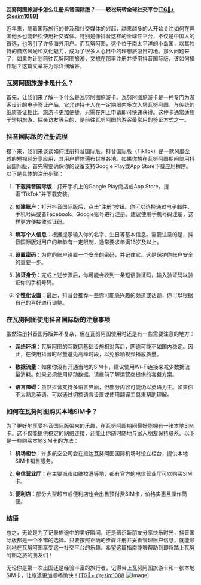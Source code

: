 **瓦努阿图旅游卡怎么注册抖音国际版？——轻松玩转全球社交平台[[TG💪+ @esim1088](https://t.me/s/esim1088)]**

近年来，随着国际旅行的普及和社交媒体的兴起，越来越多的人开始关注如何在异国他乡也能轻松使用社交媒体。特别是像抖音这样的全球性平台，不仅是中国人的首选，也吸引了许多海外用户。而瓦努阿图，这个位于南太平洋的小岛国，以其独特的自然风光和文化魅力，成为了很多人心目中的理想旅游目的地。那么问题来了，如果你计划前往瓦努阿图旅游，又想在那里注册并使用抖音国际版，该如何操作呢？这篇文章将为你详细解答。

### 瓦努阿图旅游卡是什么？

首先，让我们来了解一下什么是瓦努阿图旅游卡。瓦努阿图旅游卡是一种专门为游客设计的电子签证产品，它允许持卡人在一定期限内多次入境瓦努阿图。与传统的纸质签证相比，旅游卡更加便捷，只需在网上申请即可快速获得。这种卡通常适用于短期旅游、探亲访友等目的，是前往瓦努阿图的游客最常用的签证方式之一。

### 抖音国际版的注册流程

接下来，我们来谈谈如何注册抖音国际版。抖音国际版（TikTok）是一款风靡全球的短视频分享应用，其用户群体遍布世界各地。如果你想在瓦努阿图期间使用抖音国际版，首先需要确保你的设备支持Google Play或App Store下载应用程序。以下是具体的注册步骤：

1. **下载抖音国际版**：打开手机上的Google Play商店或App Store，搜索“TikTok”并下载安装。
   
2. **创建账户**：打开抖音国际版后，点击“注册”按钮。你可以选择通过电子邮件、手机号码或者Facebook、Google账号进行注册。建议使用手机号码注册，这样更方便接收验证码。

3. **填写个人信息**：根据提示输入你的名字、生日等基本信息。需要注意的是，抖音国际版对用户的年龄有一定限制，通常要求年满16岁及以上。

4. **设置密码**：为你的账户设置一个安全的密码，并记住它。这是保护你账户安全的重要一步。

5. **验证身份**：完成上述步骤后，你可能会收到一条短信验证码，输入验证码以验证你的手机号码。

6. **个性化设置**：最后，抖音会推荐一些你可能感兴趣的频道或话题，你可以根据自己的喜好进行调整。

### 在瓦努阿图使用抖音国际版的注意事项

虽然注册抖音国际版并不复杂，但在瓦努阿图使用时还是有一些需要注意的地方：

- **网络环境**：瓦努阿图的互联网基础设施相对落后，网速可能不如国内稳定。因此，在使用抖音时尽量避免高峰时段，以免影响视频播放质量。

- **数据流量**：如果你没有开通当地的SIM卡，建议使用Wi-Fi连接来减少数据流量消耗。如果必须使用移动数据，请提前了解运营商提供的套餐方案。

- **语言障碍**：虽然抖音支持多语言界面，但部分内容可能仍以英语为主。如果你不太熟悉英语，可以通过切换语言设置或使用翻译工具来帮助理解。

### 如何在瓦努阿图购买本地SIM卡？

为了更好地享受抖音国际版带来的乐趣，在瓦努阿图期间最好能拥有一张本地SIM卡。这不仅能提供稳定的网络连接，还能让你随时随地与家人朋友保持联系。以下是一些购买本地SIM卡的方法：

1. **机场柜台**：许多航空公司会在抵达瓦努阿图国际机场时设立柜台，提供本地SIM卡销售服务。

2. **电信营业厅**：在主要城市如维拉港等地，都有官方的电信营业厅可以购买SIM卡。

3. **便利店**：部分大型超市或便利店也会出售预付费SIM卡，价格实惠且操作简便。

### 结语

总之，无论是为了记录旅途中的美好瞬间，还是结识新朋友分享快乐时光，抖音国际版都是一个不错的选择。只要按照正确的步骤注册并妥善管理账户信息，就能顺利地在瓦努阿图享受这一社交平台的乐趣。希望这篇指南能够帮助到即将踏上瓦努阿图之旅的朋友们！

无论你是第一次出国还是经验丰富的旅行者，记得带上瓦努阿图旅游卡和一张本地SIM卡，让旅途更加顺畅愉快！[[TG💪+ @esim1088](https://t.me/s/esim1088) ![Image](https://i.postimg.cc/4NQfJmqS/Snipaste-2025-05-13-00-14-12.png)]